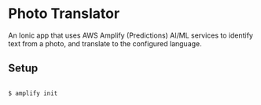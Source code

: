 # Photo Translator

An Ionic app that uses AWS Amplify (Predictions) AI/ML services to identify text from a photo, and translate to the configured language.

## Setup

```bash

$ amplify init

```